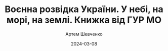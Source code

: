 ---
layout: default
modal-id: 51
date: 2024-03-08
title: Воєнна розвідка України. У небі, на морі, на землі. Книжка від ГУР МО
author: Артем Шевченко
author_label: Автор
img: voyenna-rozvidka-ukrainy-artme-shevchenko.jpg
project-date: 2023
category: Нон-фікшн
status: delivering
description: "Це видання – документальний часопис про найбільш успішні бойові операції ГУР МО України протягом 2022-2023 років. Як проривалися повітрям на «Азовсталь», як звільняли o. Зміїний та Харківщину, як збивали російських льотчиків-асів. Розповідають безпосередні учасники тих подій. Видання містить QR-коди з посиланнями на фільми автора, які лягли в основу книги.

Передмову написав начальник ГУР МО України, генерал-лейтенант Кирило Буданов."
---
